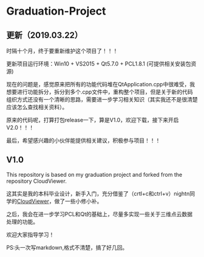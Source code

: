 # Graduation-Project

## 更新（2019.03.22）
时隔十个月，终于要重新维护这个项目了！！！

更新项目运行环境：Win10 + VS2015 + Qt5.7.0 + PCL1.8.1 (可提供相关安装包资源)

现在的问题是，感觉原来把所有的功能代码堆在QtApplication.cpp中很难受，我想要进行功能拆分，拆分到多个.cpp文件中，重构整个项目，但是关于新的代码组织方式还没有一个清晰的思路，需要进一步学习相关知识（其实我还不是很清楚应该怎么查找相关资料）。

原来的代码呢，打算打包release一下，算是V1.0，欢迎下载，接下来开启V2.0！！！

最后，希望感兴趣的小伙伴能提供相关建议，积极参与项目！！！


## V1.0
This repository is based on my graduation project and forked from the repository CloudViewer.
 
 
这其实是我的本科毕业设计，新手入门，充分借鉴了（crtl+c和ctrl+v）nightn同学的[CloudViewer](https://github.com/nightn/CloudViewer)，做了一些小修小补。
 
 
之后，我会在进一步学习PCL和Qt的基础上，尽量多实现一些关于三维点云数据处理的功能。
 
 
欢迎大家指导学习！


PS:头一次写markdown,格式不清楚，搞了好几回。 



